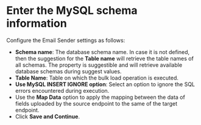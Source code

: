 # Enter the MySQL schema information

Configure the Email Sender settings as follows:

* **Schema name**: The database schema name. In case it is not defined, then the suggestion for the **Table name** will retrieve the table names of all schemas. The property is suggestible and will retrieve available database schemas during suggest values.
* **Table Name**: Table on which the bulk load operation is executed.
* **Use MySQL INSERT IGNORE option**: Select an option to ignore the SQL errors encountered during execution.
* Use the **Map Data** option to apply the mapping between the data of fields uploaded by the source endpoint to the same of the target endpoint.
* Click **Save and Continue**.
